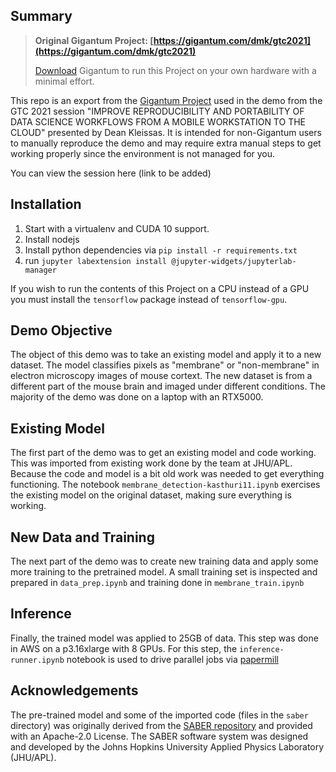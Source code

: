 ## Summary

> **Original Gigantum Project: [https://gigantum.com/dmk/gtc2021](https://gigantum.com/dmk/gtc2021)**
>
> [Download](https://gigantum.com/download) Gigantum to run this Project on your own hardware with a minimal effort.

This repo is an export from the [Gigantum Project](https://docs.gigantum.com/docs/projects) used in the demo from the GTC 2021 session "IMPROVE REPRODUCIBILITY AND PORTABILITY OF DATA SCIENCE WORKFLOWS FROM A MOBILE WORKSTATION TO THE CLOUD" presented by Dean Kleissas. It is intended for non-Gigantum users to manually reproduce the demo and may require extra manual steps to get working properly since the environment is not managed for you.

You can view the session here (link to be added)

## Installation

1) Start with a virtualenv and CUDA 10 support. 
2) Install nodejs
3) Install python dependencies via `pip install -r requirements.txt`
4) run `jupyter labextension install @jupyter-widgets/jupyterlab-manager`

If you wish to run the contents of this Project on a CPU instead of a GPU you must install the `tensorflow` package instead of `tensorflow-gpu`. 

## Demo Objective
The object of this demo was to take an existing model and apply it to a new dataset. The model classifies pixels as "membrane" or "non-membrane" in electron microscopy images of mouse cortext. The new dataset is from a different part of the mouse brain and imaged under different conditions. The majority of the demo was done on a laptop with an RTX5000.

## Existing Model
The first part of the demo was to get an existing model and code working. This was imported from existing work done by the team at JHU/APL. Because the code and model is a bit old work was needed to get everything functioning. The notebook `membrane_detection-kasthuri11.ipynb` exercises the existing model on the original dataset, making sure everything is working.

## New Data and Training
The next part of the demo was to create new training data and apply some more training to the pretrained model. A small training set is inspected and prepared in `data_prep.ipynb` and training done in `membrane_train.ipynb`

## Inference
Finally, the trained model was applied to 25GB of data. This step was done in AWS on a p3.16xlarge with 8 GPUs. For this step, the `inference-runner.ipynb` notebook is used to drive parallel jobs via [papermill](https://papermill.readthedocs.io/en/latest/)

## Acknowledgements
The pre-trained model and some of the imported code (files in the `saber` directory) was originally derived from the [SABER repository](https://github.com/aplbrain/saber) and provided with an Apache-2.0 License. The SABER software system was designed and developed by the Johns Hopkins University Applied Physics Laboratory (JHU/APL).

